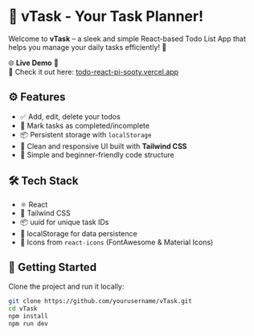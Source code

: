 # 📝 vTask - Your Task Planner!

Welcome to **vTask** – a sleek and simple React-based Todo List App that helps you manage your daily tasks efficiently! 🚀

🌐 **Live Demo** 🚀  
🔗 Check it out here: [todo-react-pi-sooty.vercel.app](https://todo-react-pi-sooty.vercel.app)

## ⚙️ Features

- ✅ Add, edit, delete your todos
- 🔁 Mark tasks as completed/incomplete
- 📦 Persistent storage with `localStorage`
- 🎨 Clean and responsive UI built with **Tailwind CSS**
- 🧠 Simple and beginner-friendly code structure

## 🛠 Tech Stack

- ⚛️ React
- 💅 Tailwind CSS
- 📦 uuid for unique task IDs
- 💾 localStorage for data persistence
- 🎯 Icons from `react-icons` (FontAwesome & Material Icons)

## 🚀 Getting Started

Clone the project and run it locally:

```bash
git clone https://github.com/yourusername/vTask.git
cd vTask
npm install
npm run dev
